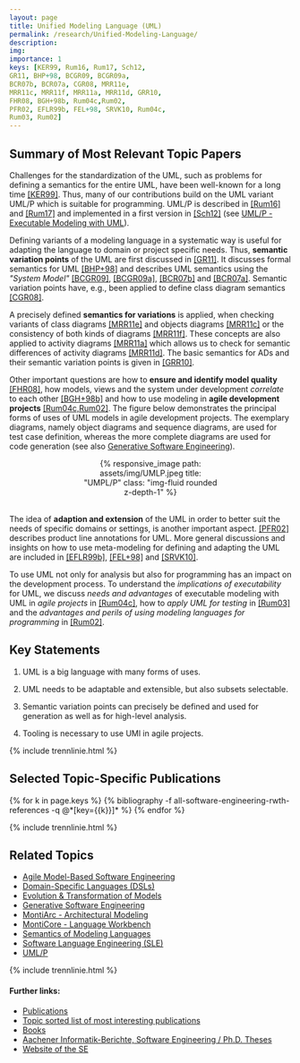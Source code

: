 ```yaml
---
layout: page
title: Unified Modeling Language (UML)
permalink: /research/Unified-Modeling-Language/
description:
img:
importance: 1
keys: [KER99, Rum16, Rum17, Sch12,
GR11, BHP+98, BCGR09, BCGR09a,
BCR07b, BCR07a, CGR08, MRR11e,
MRR11c, MRR11f, MRR11a, MRR11d, GRR10,
FHR08, BGH+98b, Rum04c,Rum02,
PFR02, EFLR99b, FEL+98, SRVK10, Rum04c,
Rum03, Rum02]
---
```



## Summary of Most Relevant Topic Papers

Challenges for the standardization of the UML, such as problems for
defining a semantics for the entire UML, have been well-known for a
long time [[KER99]](#KER99). Thus, many of our contributions build on
the UML variant UML/P  which is suitable for programming. UML/P is
described in [[Rum16]](#Rum16) and [[Rum17]](#Rum17) and implemented in
a first version in [[Sch12]](#Sch12)
(see [UML/P - Executable Modeling with UML](/research/UML-P)).

Defining variants of a modeling language in a systematic way is useful
for adapting the language to domain or project specific needs. Thus,
**semantic variation points** of the UML are first discussed in
[[GR11]](#GR11). It discusses formal semantics for UML
[[BHP+98]](#BHP+98) and describes UML semantics using the *"System
Model"* [[BCGR09]](#BCGR09), [[BCGR09a]](#BCGR09a), [[BCR07b]](#BCR07b)
and [[BCR07a]](#BCR07a). Semantic variation points have, e.g., been
applied to define class diagram semantics [[CGR08]](#CGR08).

A precisely defined **semantics for variations** is applied, when
checking variants of class diagrams [[MRR11e]](#MRR11e) and objects
diagrams [[MRR11c]](#MRR11c) or the consistency of both kinds of
diagrams [[MRR11f]](#MRR11f). These concepts are also applied to
activity diagrams [[MRR11a]](#MRR11a) which allows us to check for
semantic differences of activity diagrams [[MRR11d]](#MRR11d). The
basic semantics for ADs and their semantic variation points is given in
[[GRR10]](#GRR10).

Other important questions are how to **ensure and identify model
quality** [[FHR08]](#FHR08), how models, views and the system under
development *correlate* to each other [[BGH+98b]](#BGH+98b) and how to
use modeling in **agile development projects**
[[Rum04c,Rum02]](#Rum04c,Rum02). The figure below demonstrates the
principal forms of uses of UML models in agile development projects.
The exemplary diagrams, namely object diagrams and sequence diagrams,
are used for test case definition, whereas the more complete
diagrams are used for code generation (see also
[Generative Software Engineering](/research/Generative-SE)).

<center>
<div class="row" style="width: 50%">
    <div class="col-sm mt-3 mt-md-0">
        {% responsive_image path: assets/img/UMLP.jpeg title: "UMPL/P" class: 
        "img-fluid rounded z-depth-1" %}
    </div>
</div>
</center>
<br />


The idea of **adaption and extension** of the UML in order to better
suit the needs of specific domains or settings, is another important
aspect. [[PFR02]](#PFR02) describes product line annotations for UML.
More general discussions and insights on how to use meta-modeling for
defining and adapting the UML are included in [[EFLR99b]](#EFLR99b),
[[FEL+98]](#FEL+98) and [[SRVK10]](#SRVK10).

To use UML not only for analysis but also for programming has an impact
on the development process. To understand the *implications of
executability* for UML, we discuss *needs and advantages* of
executable modeling with UML in *agile projects* in
[[Rum04c]](#Rum04c), how to *apply UML for testing* in
[[Rum03]](#Rum03) and the *advantages and perils of using modeling
languages for programming* in [[Rum02]](#Rum02).

## Key Statements

1. UML is a big language with many forms of uses.

2. UML needs to be adaptable and extensible, but also subsets
   selectable.

3. Semantic variation points can precisely be defined and used for
   generation as well as for high-level analysis.

4. Tooling is necessary to use UMl in agile projects.

{% include trennlinie.html %}

## Selected Topic-Specific Publications

<div class="publications">
  {% for k in page.keys %}
    {% bibliography -f all-software-engineering-rwth-references -q @*[key={{k}}]* %}
  {% endfor %}
</div>

{% include trennlinie.html %}

## Related Topics
- [Agile Model-Based Software Engineering](/research/Agile-MBSE)
- [Domain-Specific Languages (DSLs)](/research/Domain-Specific-Languages)
- [Evolution & Transformation of Models](/research/Evolution)
- [Generative Software Engineering](/research/Generative-SE)
- [MontiArc - Architectural Modeling](/research/Software-Architecture)
- [MontiCore - Language Workbench](/research/MontiCore)
- [Semantics of Modeling Languages](/research/Semantics)
- [Software Language Engineering (SLE)](/research/Language-Engineering)
- [UML/P](/research/UML-P)

{% include trennlinie.html %}

#### Further links:

- [Publications](/publications)
- [Topic sorted list of most interesting publications](/research)
- [Books](/books)
- [Aachener Informatik-Berichte, Software Engineering / Ph.D. Theses](/phdtheses)
- [Website of the SE](https://www.se-rwth.de)
